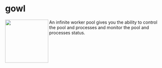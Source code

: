 # gowl

<a href="url" align="center"><img src="https://github.com/hamed-yousefi/gowl/blob/master/docs/images/icon.png" align="left" width="140" ></a>

An infinite worker pool gives you the ability to control the pool and processes and monitor the pool and processes status.

